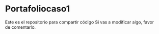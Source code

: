 # Portafoliocaso1
Este es el repositorio para compartir código 
Si vas a modificar algo, favor de comentarlo.
